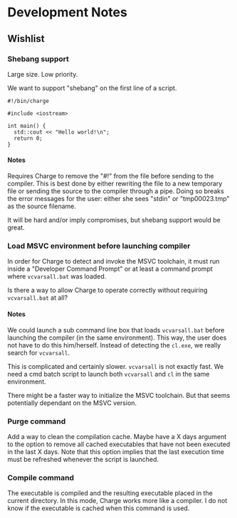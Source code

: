 # Development Notes

## Wishlist

### Shebang support

Large size.
Low priority.

We want to support "shebang" on the first line of a script.  

```
#!/bin/charge

#include <iostream>

int main() {
  std::cout << "Hello world!\n";
  return 0;
}
```

#### Notes

Requires Charge to remove the "#!" from the file before sending to the compiler.  This is best done by either rewriting the file to a new temporary file or sending the source to the compiler through a pipe.  Doing so breaks the error messages for the user: either she sees "stdin" or "tmp00023.tmp" as the source filename.

It will be hard and/or imply compromises, but shebang support would be great.

### Load MSVC environment before launching compiler

In order for Charge to detect and invoke the MSVC toolchain, it must run inside a "Developer Command Prompt" or at least a command prompt where `vcvarsall.bat` was loaded.

Is there a way to allow Charge to operate correctly without requiring `vcvarsall.bat` at all?  

#### Notes

We could launch a sub command line box that loads `vcvarsall.bat` before launching the compiler (in the same environment).  This way, the user does not have to do this him/herself.  Instead of detecting the `cl.exe`, we really search for `vcvarsall`.

This is complicated and certainly slower.  `vcvarsall` is not exactly fast.  We need a cmd batch script to launch both `vcvarsall` and `cl` in the same environment.

There might be a faster way to initialize the MSVC toolchain.  But that seems potentially dependant on the MSVC version.


### Purge command

Add a way to clean the compilation cache.  Maybe have a X days argument to the option to remove all cached executables that have not been executed in the last X days.  Note that this option implies that the last execution time must be refreshed whenever the script is launched.


### Compile command

The executable is compiled and the resulting executable placed in the current directory.  In this mode, Charge works more like a compiler.  I do not know if the executable is cached when this command is used.  
